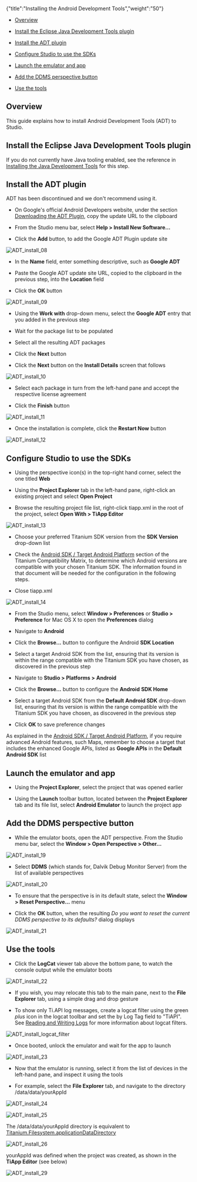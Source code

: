 {"title":"Installing the Android Development Tools","weight":"50"} 

*   [Overview](#Overview)
    
*   [Install the Eclipse Java Development Tools plugin](#InstalltheEclipseJavaDevelopmentToolsplugin)
    
*   [Install the ADT plugin](#InstalltheADTplugin)
    
*   [Configure Studio to use the SDKs](#ConfigureStudiotousetheSDKs)
    
*   [Launch the emulator and app](#Launchtheemulatorandapp)
    
*   [Add the DDMS perspective button](#AddtheDDMSperspectivebutton)
    
*   [Use the tools](#Usethetools)
    

## Overview

This guide explains how to install Android Development Tools (ADT) to Studio.

## Install the Eclipse Java Development Tools plugin

If you do not currently have Java tooling enabled, see the reference in [Installing the Java Development Tools](/docs/appc/Axway_Appcelerator_Studio/Axway_Appcelerator_Studio_Getting_Started/Installing_the_Java_Development_Tools/) for this step.

## Install the ADT plugin

ADT has been discontinued and we don't recommend using it.

*   On Google's official Android Developers website, under the section [Downloading the ADT Plugin](http://developer.android.com/sdk/installing/installing-adt.html), copy the update URL to the clipboard
    
*   From the Studio menu bar, select **Help > Install New Software...**
    
*   Click the **Add** button, to add the Google ADT Plugin update site
    

![ADT_install_08](/Images/appc/download/attachments/30083134/ADT_install_08.png)

*   In the **Name** field, enter something descriptive, such as **Google ADT**
    
*   Paste the Google ADT update site URL, copied to the clipboard in the previous step, into the **Location** field
    
*   Click the **OK** button
    

![ADT_install_09](/Images/appc/download/attachments/30083134/ADT_install_09.png)

*   Using the **Work with** drop-down menu, select the **Google ADT** entry that you added in the previous step
    
*   Wait for the package list to be populated
    
*   Select all the resulting ADT packages
    
*   Click the **Next** button
    
*   Click the **Next** button on the **Install Details** screen that follows
    

![ADT_install_10](/Images/appc/download/attachments/30083134/ADT_install_10.png)

*   Select each package in turn from the left-hand pane and accept the respective license agreement
    
*   Click the **Finish** button
    

![ADT_install_11](/Images/appc/download/attachments/30083134/ADT_install_11.png)

*   Once the installation is complete, click the **Restart Now** button
    

![ADT_install_12](/Images/appc/download/attachments/30083134/ADT_install_12.png)

## Configure Studio to use the SDKs

*   Using the perspective icon(s) in the top-right hand corner, select the one titled **Web**
    
*   Using the **Project Explorer** tab in the left-hand pane, right-click an existing project and select **Open Project**
    
*   Browse the resulting project file list, right-click tiapp.xml in the root of the project, select **Open With > TiApp Editor**
    

![ADT_install_13](/Images/appc/download/attachments/30083134/ADT_install_13.png)

*   Choose your preferred Titanium SDK version from the **SDK Version** drop-down list
    
*   Check the [Android SDK / Target Android Platform](/docs/appc/Titanium_SDK/Titanium_SDK_Getting_Started/Installation_and_Configuration/Titanium_Compatibility_Matrix/#AndroidSDK/TargetAndroidplatform) section of the Titanium Compatibility Matrix, to determine which Android versions are compatible with your chosen Titanium SDK. The information found in that document will be needed for the configuration in the following steps.
    
*   Close tiapp.xml
    

![ADT_install_14](/Images/appc/download/attachments/30083134/ADT_install_14.png)

*   From the Studio menu, select **Window > Preferences** or **Studio >** **Preference** for Mac OS X  to open the **Preferences** dialog
    
*   Navigate to **Android**
    
*   Click the **Browse...** button to configure the Android **SDK Location**
    
*   Select a target Android SDK from the list, ensuring that its version is within the range compatible with the Titanium SDK you have chosen, as discovered in the previous step
    
*   Navigate to **Studio > Platforms >** **Android**
    
*   Click the **Browse...** button to configure the **Android** **SDK Home**
    
*   Select a target Android SDK from the **Default** **Android SDK** drop-down list, ensuring that its version is within the range compatible with the Titanium SDK you have chosen, as discovered in the previous step
    
*   Click **OK** to save preference changes
    

As explained in the [Android SDK / Target Android Platform](/docs/appc/Titanium_SDK/Titanium_SDK_Getting_Started/Installation_and_Configuration/Titanium_Compatibility_Matrix/#AndroidSDK/TargetAndroidplatform), if you require advanced Android features, such Maps, remember to choose a target that includes the enhanced Google APIs, listed as **Google APIs** in the **Default Android SDK** list

## Launch the emulator and app

*   Using the **Project Explorer**, select the project that was opened earlier
    
*   Using the **Launch** toolbar button, located between the **Project Explorer** tab and its file list, select **Android Emulator** to launch the project app
    

## Add the DDMS perspective button

*   While the emulator boots, open the ADT perspective. From the Studio menu bar, select the **Window > Open Perspective > Other...**
    

![ADT_install_19](/Images/appc/download/attachments/30083134/ADT_install_19.png)

*   Select **DDMS** (which stands for, Dalvik Debug Monitor Server) from the list of available perspectives
    

![ADT_install_20](/Images/appc/download/attachments/30083134/ADT_install_20.png)

*   To ensure that the perspective is in its default state, select the **Window > Reset Perspective...** menu
    
*   Click the **OK** button, when the resulting _Do you want to reset the current DDMS perspective to its defaults?_ dialog displays
    

![ADT_install_21](/Images/appc/download/attachments/30083134/ADT_install_21.png)

## Use the tools

*   Click the **LogCat** viewer tab above the bottom pane, to watch the console output while the emulator boots
    

![ADT_install_22](/Images/appc/download/attachments/30083134/ADT_install_22.png)

*   If you wish, you may relocate this tab to the main pane, next to the **File Explorer** tab, using a simple drag and drop gesture
    
*   To show only Ti.API log messages, create a logcat filter using the green _plus_ icon in the logcat toolbar and set the by Log Tag field to "TiAPI". See [Reading and Writing Logs](http://developer.android.com/guide/developing/debugging/debugging-log.html) for more information about logcat filters.
    

![ADT_install_logcat_filter](/Images/appc/download/attachments/30083134/ADT_install_logcat_filter.png)

*   Once booted, unlock the emulator and wait for the app to launch
    

![ADT_install_23](/Images/appc/download/attachments/30083134/ADT_install_23.png)

*   Now that the emulator is running, select it from the list of devices in the left-hand pane, and inspect it using the tools
    
*   For example, select the **File Explorer** tab, and navigate to the directory /data/data/yourAppId
    

![ADT_install_24](/Images/appc/download/attachments/30083134/ADT_install_24.png)

![ADT_install_25](/Images/appc/download/attachments/30083134/ADT_install_25.png)

The /data/data/yourAppId directory is equivalent to [Titanium.Filesystem.applicationDataDirectory](https://docs.appcelerator.com/platform/latest/#!/api/Titanium.Filesystem)

![ADT_install_26](/Images/appc/download/attachments/30083134/ADT_install_26.png)

yourAppId was defined when the project was created, as shown in the **TiApp Editor** (see below)

![ADT_install_29](/Images/appc/download/attachments/30083134/ADT_install_29.png)